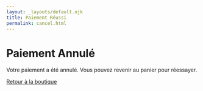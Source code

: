```yaml
---
layout: _layouts/default.njk
title: Paiement Réussi
permalink: cancel.html
---
```


<h1>Paiement Annulé</h1>
<p>Votre paiement a été annulé. Vous pouvez revenir au panier pour réessayer.</p>
<a href="/">Retour à la boutique</a>
